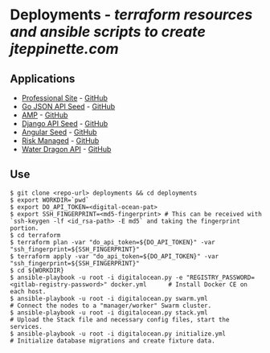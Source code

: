 # Deployments - *terraform resources and ansible scripts to create jteppinette.com*

## Applications

* [Professional Site](http://jteppinette.com) - [GitHub](https://gitlab.com/jteppinette/professional-site)
* [Go JSON API Seed](http://go-json-api-seed.jteppinette.com) - [GitHub](http://github.com/jteppinette/go-json-api-seed)
* [AMP](http://amp.jteppinette.com) - [GitHub](https://gitlab.com/jteppinette/amp)
* [Django API Seed](http://django-api-seed.jteppinette.com) - [GitHub](http://github.com/jteppinette/django-api-seed)
* [Angular Seed](http://angular-seed.jteppinette.com) - [GitHub](http://github.com/jteppinette/angular-seed)
* [Risk Managed](http://risk-managed.jteppinette.com) - [GitHub](http://github.com/jteppinette/risk-managed)
* [Water Dragon API](http://api.water-dragon.jteppinette.com) - [GitHub](https://gitlab.com/jteppinette/water-dragon-api)

## Use

```
$ git clone <repo-url> deployments && cd deployments
$ export WORKDIR=`pwd`
$ export DO_API_TOKEN=<digital-ocean-pat>
$ export SSH_FINGERPRINT=<md5-fingerprint> # This can be received with `ssh-keygen -lf <id_rsa-path> -E md5` and taking the fingerprint portion.
$ cd terraform
$ terraform plan -var "do_api_token=${DO_API_TOKEN}" -var "ssh_fingerprint=${SSH_FINGERPRINT}"
$ terraform apply -var "do_api_token=${DO_API_TOKEN}" -var "ssh_fingerprint=${SSH_FINGERPRINT}"
$ cd ${WORKDIR}
$ ansible-playbook -u root -i digitalocean.py -e "REGISTRY_PASSWORD=<gitlab-registry-password>" docker.yml      # Install Docker CE on each host.
$ ansible-playbook -u root -i digitalocean.py swarm.yml                                                         # Connect the nodes to a "manager/worker" Swarm cluster.
$ ansible-playbook -u root -i digitalocean.py stack.yml                                                         # Upload the Stack file and necessary config files, start the services.
$ ansible-playbook -u root -i digitalocean.py initialize.yml                                                    # Initialize database migrations and create fixture data.
```
